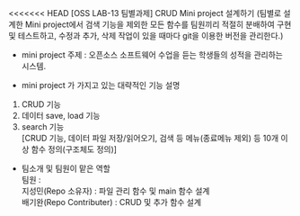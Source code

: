<<<<<<< HEAD
[OSS LAB-13 팀별과제] CRUD Mini project 설계하기 (팀별로 설계한 Mini project에서 검색 기능을 제외한 모든 함수를 팀원끼리 적절히 분배하여 구현 및 테스트하고, 수정과 추가, 삭제 작업이 있을 때마다 git을 이용한 버전을 관리한다.)  

- mini project 주제 : 오픈소스 소프트웨어 수업을 듣는 학생들의 성적을 관리하는 시스템.  


- mini project 가 가지고 있는 대략적인 기능 설명  
1. CRUD 기능  
2. 데이터 save, load 기능  
3. search 기능  
[CRUD 기능, 데이터 파일 저장/읽어오기, 검색 등 메뉴(종료메뉴 제외) 등 10개 이상 함수 정의(구조체도 정의)]  

- 팀소개 및 팀원이 맡은 역할  
팀원 :  
지성민(Repo 소유자) : 파일 관리 함수 및 main 함수 설계  
배기완(Repo Contributer) : CRUD 및 추가 함수 설계  
